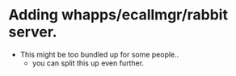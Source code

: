 # Adding whapps/ecallmgr/rabbit server.

* This might be too bundled up for some people..
  * you can split this up even further.

